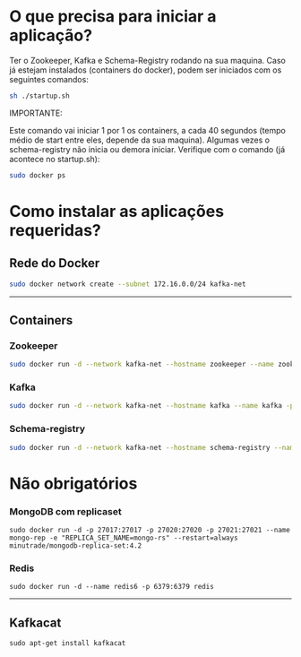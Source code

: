 # O que precisa para iniciar a aplicação?

Ter o Zookeeper, Kafka e Schema-Registry rodando na sua maquina. Caso já estejam instalados (containers do docker), podem ser iniciados com os seguintes comandos:

```sh
sh ./startup.sh
```

IMPORTANTE:

Este comando vai iniciar 1 por 1 os containers, a cada 40 segundos (tempo médio de start entre eles, depende da sua maquina).
Algumas vezes o schema-registry não inicia ou demora iniciar. Verifique com o comando (já acontece no startup.sh):

```sh
sudo docker ps
```

# Como instalar as aplicações requeridas?


## Rede do Docker
```sh
sudo docker network create --subnet 172.16.0.0/24 kafka-net
```

---

## Containers

### Zookeeper
```sh
sudo docker run -d --network kafka-net --hostname zookeeper --name zookeeper -p 2181:2181 -e ZOOKEEPER_CLIENT_PORT=2181 -e ZOOKEEPER_TICK_TIME=2000 confluentinc/cp-zookeeper:5.5.1
```

### Kafka
```sh
sudo docker run -d --network kafka-net --hostname kafka --name kafka -p 9092:9092 -e KAFKA_ZOOKEEPER_CONNECT='zookeeper:2181' -e KAFKA_LISTENER_SECURITY_PROTOCOL_MAP=PLAINTEXT:PLAINTEXT,PLAINTEXT_HOST:PLAINTEXT -e KAFKA_ADVERTISED_LISTENERS=PLAINTEXT://kafka:29092,PLAINTEXT_HOST://localhost:9092 -e KAFKA_BROKER_ID=1 -e KAFKA_OFFSETS_TOPIC_REPLICATION_FACTOR=1 -e CONFLUENT_METRICS_REPORTER_ZOOKEEPER_CONNECT=zookeeper:2181 -e CONFLUENT_SUPPORT_CUSTOMER_ID=c0 -e CONFLUENT_METRICS_REPORTER_TOPIC_REPLICAS=1 -e CONFLUENT_METRICS_ENABLE=true -e CONFLUENT_SUPPORT_CUSTOMER_ID='anonymous' confluentinc/cp-kafka:5.5.1
```

### Schema-registry
```sh
sudo docker run -d --network kafka-net --hostname schema-registry --name schema-registry -p 8081:8081 -e SCHEMA_REGISTRY_KAFKASTORE_CONNECTION_URL='zookeeper:2181' -e SCHEMA_REGISTRY_HOST_NAME=schema-registry confluentinc/cp-schema-registry:5.5.1
```

# Não obrigatórios

### MongoDB com replicaset
```
sudo docker run -d -p 27017:27017 -p 27020:27020 -p 27021:27021 --name mongo-rep -e "REPLICA_SET_NAME=mongo-rs" --restart=always minutrade/mongodb-replica-set:4.2
```

### Redis
```
sudo docker run -d --name redis6 -p 6379:6379 redis
```

---

## Kafkacat ############
```
sudo apt-get install kafkacat
```
